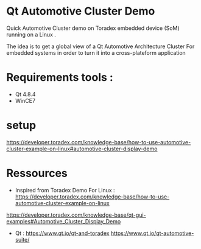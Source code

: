 # Qt Automotive Cluster Demo

Quick Automotive Cluster demo on Toradex embedded device (SoM) running on a Linux .

The idea is to get a global view of a Qt Automotive Architecture Cluster For embedded systems in order to turn it into a cross-plateform application

# Requirements tools :

- Qt 4.8.4
- WinCE7

# setup 

https://developer.toradex.com/knowledge-base/how-to-use-automotive-cluster-example-on-linux#automotive-cluster-display-demo


# Ressources 

- Inspired from Toradex Demo For Linux :
https://developer.toradex.com/knowledge-base/how-to-use-automotive-cluster-example-on-linux

https://developer.toradex.com/knowledge-base/qt-gui-examples#Automotive_Cluster_Display_Demo

- Qt : https://www.qt.io/qt-and-toradex
https://www.qt.io/qt-automotive-suite/